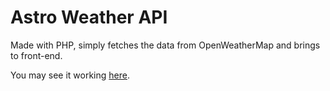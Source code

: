 # Astro Weather API

Made with PHP, simply fetches the data from OpenWeatherMap and brings to front-end.

You may see it working [here](https://astroxii.github.io/examples/four).
